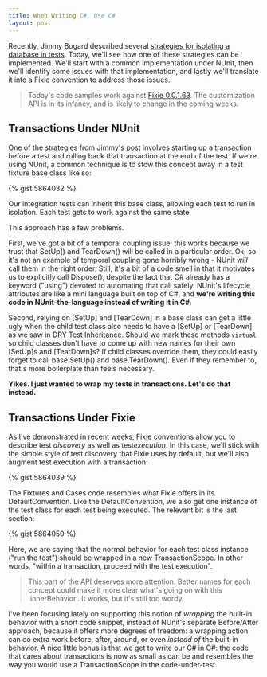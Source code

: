 ```yaml
---
title: When Writing C#, Use C#
layout: post
---
```


Recently, Jimmy Bogard described several <a href="http://lostechies.com/jimmybogard/2013/06/18/strategies-for-isolating-the-database-in-tests/">strategies for isolating a database in tests</a>.  Today, we'll see how one of these strategies can be implemented.  We'll start with a common implementation under NUnit, then we'll identify some issues with that implementation, and lastly we'll translate it into a Fixie convention to address those issues.

<blockquote>Today's code samples work against <a href="http://nuget.org/packages/Fixie/0.0.1.63">Fixie 0.0.1.63</a>. The customization API is in its infancy, and is likely to change in the coming weeks.</blockquote>

<h2>Transactions Under NUnit</h2>
One of the strategies from Jimmy's post involves starting up a transaction before a test and rolling back that transaction at the end of the test.  If we're using NUnit, a common technique is to stow this concept away in a test fixture base class like so:

{% gist 5864032 %}

Our integration tests can inherit this base class, allowing each test to run in isolation.  Each test gets to work against the same state.

This approach has a few problems.

First, we've got a bit of a temporal coupling issue: this works because we trust that SetUp() and TearDown() will be called in a particular order. Ok, so it's not an example of temporal coupling gone horribly wrong - NUnit <em>will</em> call them in the right order. Still, it's a bit of a code smell in that it motivates us to explicitly call Dispose(), despite the fact that C# already has a keyword ("using") devoted to automating that call safely. NUnit's lifecycle attributes are like a mini language built on top of C#, and <strong>we're writing this code in NUnit-the-language instead of writing it in C#</strong>.

Second, relying on [SetUp] and [TearDown] in a base class can get a little ugly when the child test class also needs to have a [SetUp] or [TearDown], as we saw in <a href="http://www.headspring.com/dry-test-inheritance/">DRY Test Inheritance</a>.  Should we mark these methods <code>virtual</code> so child classes don't have to come up with new names for their own [SetUp]s and [TearDown]s? If child classes override them, they could easily forget to call base.SetUp() and base.TearDown(). Even if they remember to, that's more boilerplate than feels necessary.

<strong>Yikes. I just wanted to wrap my tests in transactions. Let's do that instead.</strong>

<h2>Transactions Under Fixie</h2>

As I've demonstrated in recent weeks, Fixie conventions allow you to describe test <em>discovery</em> as well as test<em>execution</em>. In this case, we'll stick with the simple style of test discovery that Fixie uses by default, but we'll also augment test execution with a transaction:

{% gist 5864039 %}

The Fixtures and Cases code resembles what Fixie offers in its DefaultConvention.  Like the DefaultConvention, we also get one instance of the test class for each test being executed.  The relevant bit is the last section:

{% gist 5864050 %}

Here, we are saying that the normal behavior for each test class instance ("run the test") should be wrapped in a new TransactionScope. In other words, "within a transaction, proceed with the test execution".

<blockquote>This part of the API deserves more attention. Better names for each concept could make it more clear what's going on with this 'innerBehavior'. It works, but it's still too wordy.</blockquote>

I've been focusing lately on supporting this notion of <em>wrapping</em> the built-in behavior with a short code snippet, instead of NUnit's separate Before/After approach, because it offers more degrees of freedom: a wrapping action can do extra work before, after, around, or even <em>instead of</em> the built-in behavior. A nice little bonus is that we get to write our C# in C#: the code that cares about transactions is now as small as can be and resembles the way you would use a TransactionScope in the code-under-test.